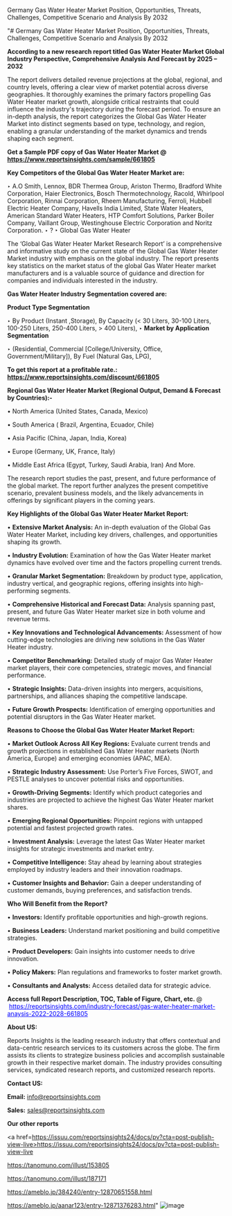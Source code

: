 Germany Gas Water Heater Market Position, Opportunities, Threats, Challenges, Competitive Scenario and Analysis By 2032

"# Germany Gas Water Heater Market Position, Opportunities, Threats, Challenges, Competitive Scenario and Analysis By 2032

<strong>According to a new research report titled Gas Water Heater Market Global Industry Perspective, Comprehensive Analysis And Forecast by 2025 – 2032</strong>

The report delivers detailed revenue projections at the global, regional, and country levels, offering a clear view of market potential across diverse geographies. It thoroughly examines the primary factors propelling Gas Water Heater market growth, alongside critical restraints that could influence the industry's trajectory during the forecast period. To ensure an in-depth analysis, the report categorizes the Global Gas Water Heater Market into distinct segments based on type, technology, and region, enabling a granular understanding of the market dynamics and trends shaping each segment.

<strong>Get a Sample PDF copy of Gas Water Heater Market </strong><strong>@<a href=https://www.reportsinsights.com/sample/661805 style=color:#0000ff;> https://www.reportsinsights.com/sample/661805</a></strong></font>

<strong>Key Competitors of the Global Gas Water Heater Market are:</strong>

‣ A.O Smith, Lennox, BDR Thermea Group, Ariston Thermo, Bradford White Corporation, Haier Electronics, Bosch Thermotechnology, Racold, Whirlpool Corporation, Rinnai Corporation, Rheem Manufacturing, Ferroli, Hubbell Electric Heater Company, Havells India Limited, State Water Heaters, American Standard Water Heaters, HTP Comfort Solutions, Parker Boiler Company, Vaillant Group, Westinghouse Electric Corporation and Noritz Corporation.
‣ ?
‣ Global Gas Water Heater

The ‘Global Gas Water Heater Market Research Report’ is a comprehensive and informative study on the current state of the Global Gas Water Heater Market industry with emphasis on the global industry. The report presents key statistics on the market status of the global Gas Water Heater market manufacturers and is a valuable source of guidance and direction for companies and individuals interested in the industry.

<strong>Gas Water Heater Industry Segmentation covered are:</strong>

<strong>Product Type Segmentation</strong>

‣ By Product (Instant ,Storage), By Capacity (< 30 Liters, 30-100 Liters, 100-250 Liters, 250-400 Liters, > 400 Liters),
‣ 
<strong>Market by Application Segmentation</strong>

‣ (Residential, Commercial [College/University, Office, Government/Military]), By Fuel (Natural Gas, LPG),

<strong>To get this report at a profitable rate.: <a href=https://www.reportsinsights.com/discount/661805 style=color:#0000ff;>https://www.reportsinsights.com/discount/661805</a></strong></font>

<strong>Regional Gas Water Heater Market (Regional Output, Demand &amp; Forecast by Countries):-</strong>

• North America (United States, Canada, Mexico)

• South America ( Brazil, Argentina, Ecuador, Chile)

• Asia Pacific (China, Japan, India, Korea)

• Europe (Germany, UK, France, Italy)

• Middle East Africa (Egypt, Turkey, Saudi Arabia, Iran) And More.

The research report studies the past, present, and future performance of the global market. The report further analyzes the present competitive scenario, prevalent business models, and the likely advancements in offerings by significant players in the coming years.

<strong>Key Highlights of the Global Gas Water Heater Market Report:</strong>

• <strong>Extensive Market Analysis:</strong> An in-depth evaluation of the Global Gas Water Heater Market, including key drivers, challenges, and opportunities shaping its growth.

• <strong>Industry Evolution:</strong> Examination of how the Gas Water Heater market dynamics have evolved over time and the factors propelling current trends.

• <strong>Granular Market Segmentation:</strong> Breakdown by product type, application, industry vertical, and geographic regions, offering insights into high-performing segments.

• <strong>Comprehensive Historical and Forecast Data:</strong> Analysis spanning past, present, and future Gas Water Heater market size in both volume and revenue terms.

• <strong>Key Innovations and Technological Advancements:</strong> Assessment of how cutting-edge technologies are driving new solutions in the Gas Water Heater industry.

• <strong>Competitor Benchmarking:</strong> Detailed study of major Gas Water Heater market players, their core competencies, strategic moves, and financial performance.

• <strong>Strategic Insights:</strong> Data-driven insights into mergers, acquisitions, partnerships, and alliances shaping the competitive landscape.

• <strong>Future Growth Prospects:</strong> Identification of emerging opportunities and potential disruptors in the Gas Water Heater market.

<strong>Reasons to Choose the Global Gas Water Heater Market Report:</strong>

• <strong>Market Outlook Across All Key Regions:</strong> Evaluate current trends and growth projections in established Gas Water Heater markets (North America, Europe) and emerging economies (APAC, MEA).

• <strong>Strategic Industry Assessment:</strong> Use Porter’s Five Forces, SWOT, and PESTLE analyses to uncover potential risks and opportunities.

• <strong>Growth-Driving Segments:</strong> Identify which product categories and industries are projected to achieve the highest Gas Water Heater market shares.

• <strong>Emerging Regional Opportunities:</strong> Pinpoint regions with untapped potential and fastest projected growth rates.

• <strong>Investment Analysis:</strong> Leverage the latest Gas Water Heater market insights for strategic investments and market entry.

• <strong>Competitive Intelligence:</strong> Stay ahead by learning about strategies employed by industry leaders and their innovation roadmaps.

• <strong>Customer Insights and Behavior:</strong> Gain a deeper understanding of customer demands, buying preferences, and satisfaction trends.

<strong>Who Will Benefit from the Report?</strong>

• <strong>Investors:</strong> Identify profitable opportunities and high-growth regions.

• <strong>Business Leaders:</strong> Understand market positioning and build competitive strategies.

• <strong>Product Developers:</strong> Gain insights into customer needs to drive innovation.

• <strong>Policy Makers:</strong> Plan regulations and frameworks to foster market growth.

• <strong>Consultants and Analysts:</strong> Access detailed data for strategic advice.
</ul>
<strong>Access full Report Description, TOC, Table of Figure, Chart, etc. </strong>@  <a href=https://reportsinsights.com/industry-forecast/gas-water-heater-market-anaysis-2022-2028-661805 style=color:#0000ff;>https://reportsinsights.com/industry-forecast/gas-water-heater-market-anaysis-2022-2028-661805</a></font>

<strong><strong>About US</strong>:</strong>

Reports Insights is the leading research industry that offers contextual and data-centric research services to its customers across the globe. The firm assists its clients to strategize business policies and accomplish sustainable growth in their respective market domain. The industry provides consulting services, syndicated research reports, and customized research reports.

<strong>Contact US:</strong>

<p class=""""><b>Email:</b> <a href=mailto:info@reportsinsights.com>info@reportsinsights.com</a></p>
<p class=""""><b>Sales:</b> <a href=mailto:sales@reportsinsights.com>sales@reportsinsights.com</a></p>

<strong>Our other reports</strong>

<a href=https://issuu.com/reportsinsights24/docs/pv?cta=post-publish-view-live>https://issuu.com/reportsinsights24/docs/pv?cta=post-publish-view-live</a>

<a href=https://tanomuno.com/illust/153805>https://tanomuno.com/illust/153805</a>

<a href=https://tanomuno.com/illust/187171>https://tanomuno.com/illust/187171</a>

<a href=https://ameblo.jp/384240/entry-12870651558.html>https://ameblo.jp/384240/entry-12870651558.html</a>

<a href=https://ameblo.jp/aanar123/entry-12871376283.html>https://ameblo.jp/aanar123/entry-12871376283.html</a>"
![image](https://github.com/user-attachments/assets/2d349b2a-6bcd-43c3-b54c-89f7b440c959)
